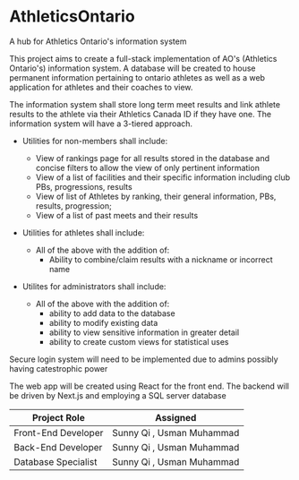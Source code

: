 # AthleticsOntario
A hub for Athletics Ontario's information system

This project aims to create a full-stack implementation of AO's (Athletics Ontario's) information system.
A database will be created to house permanent information pertaining to ontario athletes as well as a web application for athletes and their coaches to view.

The information system shall store long term meet results and link athlete results to the athlete via their Athletics Canada ID if they have one.
The information system will have a 3-tiered approach.
- Utilities for non-members shall include: 
  - View of rankings page for all results stored in the database and concise filters to allow the view of only pertinent information
  - View of a list of facilities and their specific information including club PBs, progressions, results
  - View of list of Athletes by ranking, their general information, PBs, results, progression;
  - View of a list of past meets and their results

- Utilities for athletes shall include: 
  - All of the above with the addition of:
    - Ability to combine/claim results with a nickname or incorrect name
    
- Utilites for administrators shall include:
  - All of the above with the addition of:
    - ability to add data to the database
    - ability to modify existing data
    - ability to view sensitive information in greater detail
    - ability to create custom views for statistical uses
  
Secure login system will need to be implemented due to admins possibly having catestrophic power

The web app will be created using React for the front end. The backend will be driven by Next.js  and employing a SQL server database 

| Project Role        | Assigned        |    
| -------------       |:-------------: |
| Front-End Developer | Sunny Qi , Usman Muhammad   |
| Back-End Developer  | Sunny Qi , Usman Muhammad |
| Database Specialist | Sunny Qi , Usman Muhammad    |
